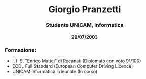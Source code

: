 <h1 align="center">Giorgio Pranzetti</h1>
<h3 align="center">Studente UNICAM, Informatica</h3>
<h4 align="center">29/07/2003</h4>
<p>
  <h3 align="left">Formazione:</h3>
  <ul>
    <li>I. I. S. "Enrico Mattei" di Recanati (Diplomato con voto 91/100)</li>
    <li>ECDL Full Standard (European Computer Driving Licence)</li>
    <li>UNICAM Informatica Triennale (In corso)</li>
  </ul>
</p>
